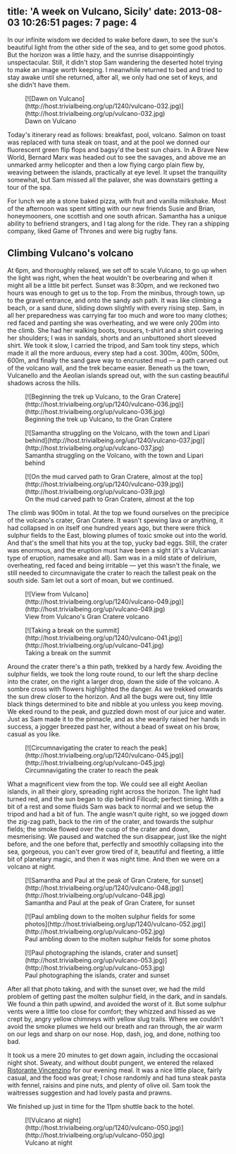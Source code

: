title: 'A week on Vulcano, Sicily'
date: 2013-08-03 10:26:51
pages: 7
page: 4
---

In our infinite wisdom we decided to wake before dawn, to see the sun's beautiful light from the other side of the sea, and to get some good photos. But the horizon was a little hazy, and the sunrise disappointingly unspectacular. Still, it didn't stop Sam wandering the deserted hotel trying to make an image worth keeping. I meanwhile returned to bed and tried to stay awake until she returned, after all, we only had one set of keys, and she didn't have them.

<figure class="generated-figure generated-figure--retina generated-figure--620 generated-figure--landscape">[![Dawn on Vulcano](http://host.trivialbeing.org/up/1240/vulcano-032.jpg)](http://host.trivialbeing.org/up/vulcano-032.jpg)<figcaption class="generated-figure-caption">Dawn on Vulcano</figcaption></figure>

Today's itinerary read as follows: breakfast, pool, volcano. Salmon on toast was replaced with tuna steak on toast, and at the pool we donned our fluorescent green flip flops and bagsy'd the best sun chairs. In A Brave New World, Bernard Marx was headed out to see the savages, and above me an unmarked army helicopter and then a low flying cargo plain flew by, weaving between the islands, practically at eye level. It upset the tranquility somewhat, but Sam missed all the palaver, she was downstairs getting a tour of the spa.

For lunch we ate a stone baked pizza, with fruit and vanilla milkshake. Most of the afternoon was spent sitting with our new friends Susie and Brian, honeymooners, one scottish and one south african. Samantha has a unique ability to befriend strangers, and I tag along for the ride. They ran a shipping company, liked Game of Thrones and were big rugby fans.

## Climbing Vulcano's volcano

At 6pm, and thoroughly relaxed, we set off to scale Vulcano, to go up when the light was right, when the heat wouldn't be overbearing and when it might all be a little bit perfect. Sunset was 8:30pm, and we reckoned two hours was enough to get us to the top. From the minibus, through town, up to the gravel entrance, and onto the sandy ash path. It was like climbing a beach, or a sand dune, sliding down slightly with every rising step. Sam, in all her preparedness was carrying far too much and wore too many clothes; red faced and panting she was overheating, and we were only 200m into the climb. She had her walking boots, trousers, t-shirt and a shirt covering her shoulders; I was in sandals, shorts and an unbuttoned short sleeved shirt. We took it slow, I carried the tripod, and Sam took tiny steps, which made it all the more arduous, every step had a cost. 300m, 400m, 500m, 600m, and finally the sand gave way to encrusted mud — a path carved out of the volcano wall, and the trek became easier. Beneath us the town, Vulcanello and the Aeolian islands spread out, with the sun casting beautiful shadows across the hills.

<figure class="generated-figure generated-figure--retina generated-figure--620 generated-figure--portrait">[![Beginning the trek up Vulcano, to the Gran Cratere](http://host.trivialbeing.org/up/1240/vulcano-036.jpg)](http://host.trivialbeing.org/up/vulcano-036.jpg)<figcaption class="generated-figure-caption">Beginning the trek up Vulcano, to the Gran Cratere</figcaption></figure>

<figure class="generated-figure generated-figure--retina generated-figure--620 generated-figure--landscape">[![Samantha struggling on the Volcano, with the town and Lipari behind](http://host.trivialbeing.org/up/1240/vulcano-037.jpg)](http://host.trivialbeing.org/up/vulcano-037.jpg)<figcaption class="generated-figure-caption">Samantha struggling on the Volcano, with the town and Lipari behind</figcaption></figure>

<figure class="generated-figure generated-figure--retina generated-figure--620 generated-figure--landscape">[![On the mud carved path to Gran Cratere, almost at the top](http://host.trivialbeing.org/up/1240/vulcano-039.jpg)](http://host.trivialbeing.org/up/vulcano-039.jpg)<figcaption class="generated-figure-caption">On the mud carved path to Gran Cratere, almost at the top</figcaption></figure>

The climb was 900m in total. At the top we found ourselves on the precipice of the volcano's crater, Gran Cratere. It wasn't spewing lava or anything, it had collapsed in on itself one hundred years ago, but there were thick sulphur fields to the East, blowing plumes of toxic smoke out into the world. And that's the smell that hits you at the top, yucky bad eggs. Still, the crater was enormous, and the eruption must have been a sight (it's a Vulcanian type of eruption, namesake and all). Sam was in a mild state of delirium, overheating, red faced and being irritable — yet this wasn't the finale, we still needed to circumnavigate the crater to reach the tallest peak on the south side. Sam let out a sort of moan, but we continued.

<figure class="generated-figure generated-figure--retina generated-figure--620 generated-figure--landscape">[![View from Vulcano](http://host.trivialbeing.org/up/1240/vulcano-049.jpg)](http://host.trivialbeing.org/up/vulcano-049.jpg)<figcaption class="generated-figure-caption">View from Vulcano's Gran Cratere volcano</figcaption></figure>

<figure class="generated-figure generated-figure--retina generated-figure--620 generated-figure--landscape">[![Taking a break on the summit](http://host.trivialbeing.org/up/1240/vulcano-041.jpg)](http://host.trivialbeing.org/up/vulcano-041.jpg)<figcaption class="generated-figure-caption">Taking a break on the summit</figcaption></figure>

Around the crater there's a thin path, trekked by a hardy few. Avoiding the sulphur fields, we took the long route round, to our left the sharp decline into the crater, on the right a larger drop, down the side of the volcano. A sombre cross with flowers highlighted the danger. As we trekked onwards the sun drew closer to the horizon. And all the bugs were out, tiny little black things determined to bite and nibble at you unless you keep moving. We eked round to the peak, and guzzled down most of our juice and water. Just as Sam made it to the pinnacle, and as she wearily raised her hands in success, a jogger breezed past her, without a bead of sweat on his brow, casual as you like.

<figure class="generated-figure generated-figure--retina generated-figure--620 generated-figure--landscape">[![Circumnavigating the crater to reach the peak](http://host.trivialbeing.org/up/1240/vulcano-045.jpg)](http://host.trivialbeing.org/up/vulcano-045.jpg)<figcaption class="generated-figure-caption">Circumnavigating the crater to reach the peak</figcaption></figure>

What a magnificent view from the top. We could see all eight Aeolian islands, in all their glory, spreading right across the horizon. The light had turned red, and the sun began to dip behind Filicudi; perfect timing. With a bit of a rest and some fluids Sam was back to normal and we setup the tripod and had a bit of fun. The angle wasn't quite right, so we jogged down the zig-zag path, back to the rim of the crater, and towards the sulphur fields; the smoke flowed over the cusp of the crater and down, mesmerising. We paused and watched the sun disappear, just like the night before, and the one before that, perfectly and smoothly collapsing into the sea, gorgeous, you can't ever grow tired of it, beautiful and fleeting, a little bit of planetary magic, and then it was night time. And then we were on a volcano at night.

<figure class="generated-figure generated-figure--retina generated-figure--620 generated-figure--landscape">[![Samantha and Paul at the peak of Gran Cratere, for sunset](http://host.trivialbeing.org/up/1240/vulcano-048.jpg)](http://host.trivialbeing.org/up/vulcano-048.jpg)<figcaption class="generated-figure-caption">Samantha and Paul at the peak of Gran Cratere, for sunset</figcaption></figure>

<figure class="generated-figure generated-figure--retina generated-figure--620 generated-figure--landscape">[![Paul ambling down to the molten sulphur fields for some photos](http://host.trivialbeing.org/up/1240/vulcano-052.jpg)](http://host.trivialbeing.org/up/vulcano-052.jpg)<figcaption class="generated-figure-caption">Paul ambling down to the molten sulphur fields for some photos</figcaption></figure>

<figure class="generated-figure generated-figure--retina generated-figure--620 generated-figure--landscape">[![Paul photographing the islands, crater and sunset](http://host.trivialbeing.org/up/vulcano-053.jpg)](http://host.trivialbeing.org/up/vulcano-053.jpg)<figcaption class="generated-figure-caption">Paul photographing the islands, crater and sunset</figcaption></figure>

After all that photo taking, and with the sunset over, we had the mild problem of getting past the molten sulphur field, in the dark, and in sandals. We found a thin path upwind, and avoided the worst of it. But some sulphur vents were a little too close for comfort; they whizzed and hissed as we crept by, angry yellow chimneys with yellow slug trails. Where we couldn't avoid the smoke plumes we held our breath and ran through, the air warm on our legs and sharp on our nose. Hop, dash, jog, and done, nothing too bad.

It took us a mere 20 minutes to get down again, including the occasional night shot. Sweaty, and without doubt pungent, we entered the relaxed [Ristorante Vincenzino](http://www.tripadvisor.co.uk/Restaurant_Review-g642173-d1547848-Reviews-Ristorante_Vincenzino-Isola_Vulcano_Aeolian_Islands_Islands_of_Sicily_Sicily.html) for our evening meal. It was a nice little place, fairly casual, and the food was great; I chose randomly and had tuna steak pasta with fennel, raisins and pine nuts, and plenty of olive oil. Sam took the waitresses suggestion and had lovely pasta and prawns.

We finished up just in time for the 11pm shuttle back to the hotel.

<figure class="generated-figure generated-figure--retina generated-figure--620 generated-figure--landscape">[![Vulcano at night](http://host.trivialbeing.org/up/1240/vulcano-050.jpg)](http://host.trivialbeing.org/up/vulcano-050.jpg)<figcaption class="generated-figure-caption">Vulcano at night</figcaption></figure>
